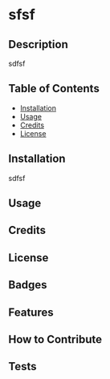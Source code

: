 # sfsf
 
 ## Description
 sdfsf
 
 ## Table of Contents 
 
 - [Installation](#installation)
 - [Usage](#usage)
 - [Credits](#credits)
 - [License](#license)
 
 ## Installation
 sdfsf
 
 ## Usage

 
 ## Credits

 
 ## License
 
 
 ## Badges
 
 
 ## Features
 
 
 ## How to Contribute
 
 
 ## Tests
  
  